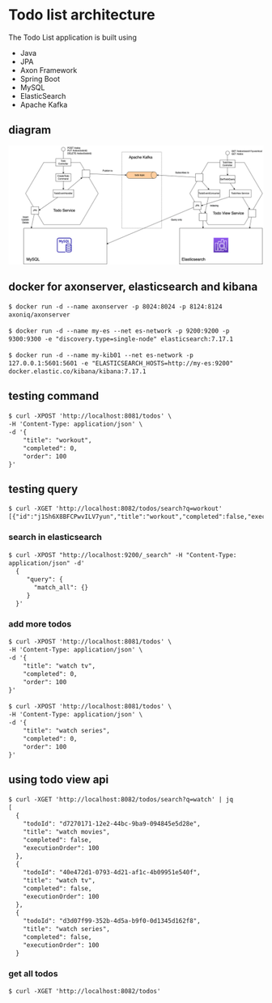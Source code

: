 # Todo list architecture
The Todo List application is built using

- Java
- JPA
- Axon Framework
- Spring Boot
- MySQL
- ElasticSearch
- Apache Kafka

## diagram

![](./todo_list_architecture.png)

## docker for axonserver, elasticsearch and kibana
```
$ docker run -d --name axonserver -p 8024:8024 -p 8124:8124 axoniq/axonserver

$ docker run -d --name my-es --net es-network -p 9200:9200 -p 9300:9300 -e "discovery.type=single-node" elasticsearch:7.17.1

$ docker run -d --name my-kib01 --net es-network -p 127.0.0.1:5601:5601 -e "ELASTICSEARCH_HOSTS=http://my-es:9200" docker.elastic.co/kibana/kibana:7.17.1
```

## testing command
```
$ curl -XPOST 'http://localhost:8081/todos' \
-H 'Content-Type: application/json' \
-d '{
    "title": "workout",
    "completed": 0,
    "order": 100
}'

```

## testing query
```
$ curl -XGET 'http://localhost:8082/todos/search?q=workout'
[{"id":"j1Sh6X8BFCPwvILV7yun","title":"workout","completed":false,"executionOrder":100}]
```

### search in elasticsearch
```
$ curl -XPOST "http://localhost:9200/_search" -H "Content-Type: application/json" -d'
  {
     "query": {
       "match_all": {}
     }
  }'
```

### add more todos
```
$ curl -XPOST 'http://localhost:8081/todos' \
-H 'Content-Type: application/json' \
-d '{
    "title": "watch tv",
    "completed": 0,
    "order": 100
}'

$ curl -XPOST 'http://localhost:8081/todos' \
-H 'Content-Type: application/json' \
-d '{
    "title": "watch series",
    "completed": 0,
    "order": 100
}'

```

## using todo view api
```
$ curl -XGET 'http://localhost:8082/todos/search?q=watch' | jq
[
  {
    "todoId": "d7270171-12e2-44bc-9ba9-094845e5d28e",
    "title": "watch movies",
    "completed": false,
    "executionOrder": 100
  },
  {
    "todoId": "40e472d1-0793-4d21-af1c-4b09951e540f",
    "title": "watch tv",
    "completed": false,
    "executionOrder": 100
  },
  {
    "todoId": "d3d07f99-352b-4d5a-b9f0-0d1345d162f8",
    "title": "watch series",
    "completed": false,
    "executionOrder": 100
  }

```

### get all todos
```
$ curl -XGET 'http://localhost:8082/todos'

```